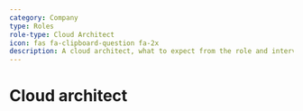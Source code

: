 ```yaml
---
category: Company
type: Roles
role-type: Cloud Architect
icon: fas fa-clipboard-question fa-2x
description: A cloud architect, what to expect from the role and interview
---
```


# Cloud architect
